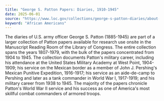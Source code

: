 ```yaml
---
title: "George S. Patton Papers: Diaries, 1910-1945"
date: 2025-06-01
source: "https://www.loc.gov/collections/george-s-patton-diaries/about-this-collection/"
keyword: "African Americans"
---
```


The diaries of U.S. army officer George S. Patton (1885-1945) are part of a larger collection of Patton papers available for research use onsite in the Manuscript Reading Room of the Library of Congress. The entire collection spans the years 1807-1979, with the bulk of the papers concentrated from 1904 to 1945. The collection documents Patton's military career, including his attendance at the United States Military Academy at West Point, 1904-1909; his service on the Mexican border as a member of John J. Pershing's Mexican Punitive Expedition, 1916-1917; his service as an aide-de-camp to Pershing and later as a tank commander in World War I, 1917-1919; and his military career from 1938 to 1945. The majority of the papers chronicle Patton's World War II service and his success as one of America's most skillful combat commanders of armored troops.

